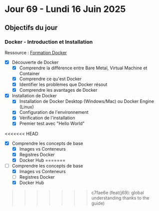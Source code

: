 # Jour 69 - Lundi 16 Juin 2025

## Objectifs du jour

### Docker - Introduction et Installation

Ressource : [Formation Docker](https://github.com/HachemiH/formation-docker)

- [X] Découverte de Docker
  - [X] Comprendre la différence entre Bare Metal, Virtual Machine et Container
  - [X] Comprendre ce qu'est Docker
  - [X] Identifier les problèmes que Docker résout
  - [X] Comprendre les avantages de Docker

- [X] Installation de Docker
  - [X] Installation de Docker Desktop (Windows/Mac) ou Docker Engine (Linux)
  - [X] Configuration de l'environnement
  - [X] Vérification de l'installation
  - [X] Premier test avec "Hello World"

<<<<<<< HEAD
- [X] Comprendre les concepts de base
  - [X] Images vs Conteneurs
  - [X] Registres Docker
  - [X] Docker Hub 
=======
- [ ] Comprendre les concepts de base
  - [X] Images vs Conteneurs
  - [ ] Registres Docker
  - [X] Docker Hub 
>>>>>>> c7fae6e (feat(j69): global understanding thanks to the guide)
